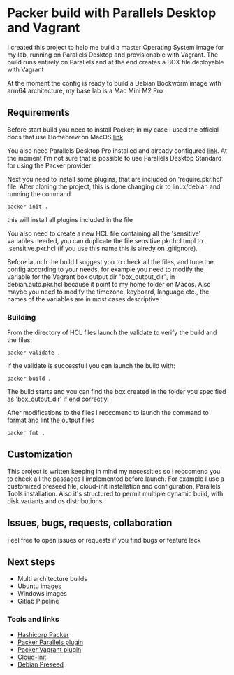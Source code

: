 # Packer build with Parallels Desktop and Vagrant

I created this project to help me build a master Operating System image for my lab, running on Parallels Desktop and provisionable with Vagrant.
The build runs entirely on Parallels and at the end creates a BOX file deployable with Vagrant

At the moment the config is ready to build a Debian Bookworm image with arm64 architecture, my base lab is a Mac Mini M2 Pro

## Requirements

Before start build you need to install Packer; in my case I used the official docs that use Homebrew on MacOS [link](https://developer.hashicorp.com/packer/downloads?product_intent=packer)

You also need Parallels Desktop Pro installed and already configured [link](https://www.parallels.com/products/desktop/pro/). At the moment I'm not sure that is possible to use Parallels Desktop Standard for using the Packer provider

Next you need to install some plugins, that are included on 'require.pkr.hcl' file.
After cloning the project, this is done changing dir to linux/debian and running the command

```shell
packer init .
```

this will install all plugins included in the file

You also need to create a new HCL file containing all the 'sensitive' variables needed, you can duplicate the file sensitive.pkr.hcl.tmpl to .sensitive.pkr.hcl (if you use this name this is alredy on .gitignore).

Before launch the build I suggest you to check all the files, and tune the config according to your needs, for example you need to modify the variable for the Vagrant box output dir "box_output_dir", in debian.auto.pkr.hcl because it point to my home folder on Macos.
Also maybe you need to modify the timezone, keyboard, language etc., the names of the variables are in most cases descriptive

### Building

From the directory of HCL files launch the validate to verify the build and the files:

```shell
packer validate .
```

If the validate is successfull you can launch the build with:

```shell
packer build .
```

The build starts and you can find the box created in the folder you specified as 'box_output_dir' if end correctly.

After modifications to the files I reccomend to launch the command to format and lint the output files

```shell
packer fmt .
```

## Customization

This project is written keeping in mind my necessities so I reccomend you to check all the passages I implemented before launch.
For example I use a customized preseed file, cloud-init installation and configuration, Parallels Tools installation.
Also it's structured to permit multiple dynamic build, with disk variants and os distributions.

## Issues, bugs, requests, collaboration

Feel free to open issues or requests if you find bugs or feature lack

## Next steps

- Multi architecture builds
- Ubuntu images
- Windows images
- Gitlab Pipeline

### Tools and links

- [Hashicorp Packer](https://github.com/hashicorp/packer)
- [Packer Parallels plugin](https://github.com/Parallels/packer-plugin-parallels)
- [Packer Vagrant plugin](https://github.com/hashicorp/packer-plugin-vagrant)
- [Cloud-Init](https://cloudinit.readthedocs.io/en/latest/)
- [Debian Preseed](https://wiki.debian.org/DebianInstaller/Preseed)
